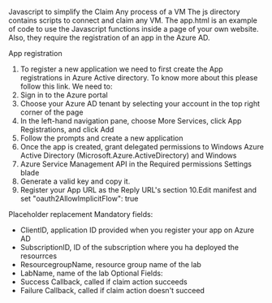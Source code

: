 Javascript to simplify the Claim Any process of a VM
The js directory contains scripts to connect and claim any VM. The app.html is an example of code to use the Javascript functions inside a page of your own website. Also, they require the registration of an app in the Azure AD.


App registration
1. To register a new application we need to first create the App registrations in Azure Active directory. To know more about this please    follow this link. We need to:
2. Sign in to the Azure portal
3. Choose your Azure AD tenant by selecting your account in the top right corner of the page
4. In the left-hand navigation pane, choose More Services, click App Registrations, and click Add
5. Follow the prompts and create a new application
6. Once the app is created, grant delegated permissions to Windows Azure Active Directory (Microsoft.Azure.ActiveDirectory) and Windows 
7. Azure Service Management API in the Required permissions Settings blade
8. Generate a valid key and copy it.
9. Register your App URL as the Reply URL's section
10.Edit manifest and set "oauth2AllowImplicitFlow": true


Placeholder replacement
Mandatory fields:
- ClientID, application ID provided when you register your app on Azure AD
- SubscriptionID, ID of the subscription where you ha deployed the resourrces
- ResourcegroupName, resource group name of the lab
- LabName, name of the lab
Optional Fields:
- Success Callback, called if claim action succeeds
- Failure Callback, called if claim action doesn't succeed
